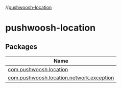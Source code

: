 //[pushwoosh-location](index.md)

# pushwoosh-location

## Packages

| Name |
|---|
| [com.pushwoosh.location](pushwoosh-location/com.pushwoosh.location/index.md) |
| [com.pushwoosh.location.network.exception](pushwoosh-location/com.pushwoosh.location.network.exception/index.md) |
